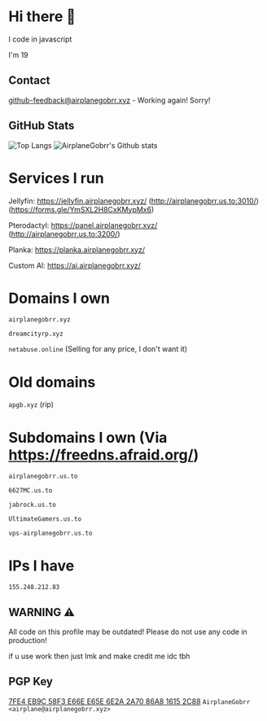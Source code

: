 # Hi there :wave:
I code in javascript

I'm 19

## Contact

[github-feedback@airplanegobrr.xyz](mailto:github-feedback@airplanegobrr.xyz) - Working again! Sorry!


## GitHub Stats 
![Top Langs](https://github-readme-stats.vercel.app/api/top-langs/?username=AirplaneGoBrr&theme=dark)
![AirplaneGobrr's Github stats](https://github-readme-stats.vercel.app/api?username=AirplaneGoBrr&show_icons=true&theme=dark)


# Services I run

Jellyfin: https://jellyfin.airplanegobrr.xyz/ (http://airplanegobrr.us.to:3010/) (https://forms.gle/YmSXL2H8CxKMypMx6)

Pterodactyl: https://panel.airplanegobrr.xyz/ (http://airplanegobrr.us.to:3200/)

Planka: https://planka.airplanegobrr.xyz/

Custom AI: https://ai.airplanegobrr.xyz/

# Domains I own

`airplanegobrr.xyz`

`dreamcityrp.xyz`

`netabuse.online` (Selling for any price, I don't want it)

# Old domains

`apgb.xyz` (rip)

# Subdomains I own (Via https://freedns.afraid.org/)

`airplanegobrr.us.to`

`6627MC.us.to`

`jabrock.us.to`

`UltimateGamers.us.to`

`vps-airplanegobrr.us.to`

# IPs I have

`155.248.212.83`

## WARNING ⚠
All code on this profile may be outdated! Please do not use any code in production!

if u use work then just lmk and make credit me idc tbh

## PGP Key

[7FE4 EB9C 58F3 E66E E65E 6E2A 2A70 86A8 1615 2C88](pgp.txt) `AirplaneGobrr <airplane@airplanegobrr.xyz>`
